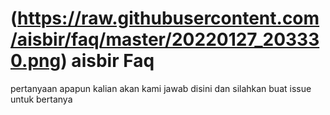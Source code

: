 # (https://raw.githubusercontent.com/aisbir/faq/master/20220127_203330.png) aisbir Faq
pertanyaan apapun kalian akan kami jawab disini dan silahkan buat issue untuk bertanya
